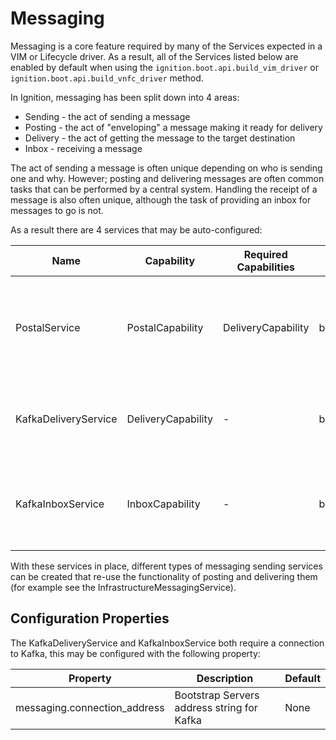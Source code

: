 # Messaging

Messaging is a core feature required by many of the Services expected in a VIM or Lifecycle driver. As a result, all of the Services listed below are enabled by default when using the `ignition.boot.api.build_vim_driver` or `ignition.boot.api.build_vnfc_driver` method. 

In Ignition, messaging has been split down into 4 areas:

- Sending - the act of sending a message
- Posting - the act of "enveloping" a message making it ready for delivery
- Delivery - the act of getting the message to the target destination
- Inbox - receiving a message

The act of sending a message is often unique depending on who is sending one and why. However; posting and delivering messages are often common tasks that can be performed by a central system. Handling the receipt of a message is also often unique, although the task of providing an inbox for messages to go is not.

As a result there are 4 services that may be auto-configured:

| Name                 | Capability         | Required Capabilities | Bootstrap Enable/Disable flag        | Description                                                            |
| -------------------- | ------------------ | --------------------- | ------------------------------------ | ---------------------------------------------------------------------- |
| PostalService        | PostalCapability   | DeliveryCapability    | bootstrap.messaging.postal_enabled   | Handles sent messages and gets them to the configured delivery service |
| KafkaDeliveryService | DeliveryCapability | -                     | bootstrap.messaging.delivery_enabled | Handles delivering messages to the desired Kafka topic                 |
| KafkaInboxService    | InboxCapability    | -                     | bootstrap.messaging.inbox_enabled    | Handles watching desired Kafka topics for new messages                 |

With these services in place, different types of messaging sending services can be created that re-use the functionality of posting and delivering them (for example see the InfrastructureMessagingService).

## Configuration Properties

The KafkaDeliveryService and KafkaInboxService both require a connection to Kafka, this may be configured with the following property:

| Property | Description | Default |
| --- | --- | --- |
| messaging.connection_address | Bootstrap Servers address string for Kafka | None | 
